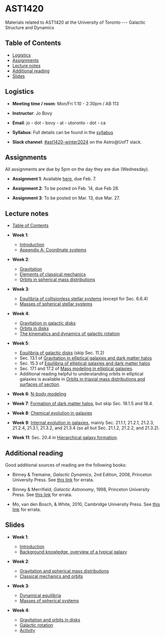 # AST1420
Materials related to AST1420 at the University of Toronto --- Galactic Structure and Dynamics

## Table of Contents

* [Logistics](#logistics)
* [Assignments](#assignments)
* [Lecture notes](#lecture-notes)
* [Additional reading](#additional-reading)
* [Slides](#slides)

## Logistics

* **Meeting time / room**: Mon/Fri 1:10 - 2:30pm / AB 113

* **Instructor**: Jo Bovy

* **Email**: jo - dot - bovy - at - utoronto - dot - ca

* **Syllabus**: Full details can be found in the [syllabus](https://github.com/jobovy/AST1420/blob/main/syllabus/syllabus-ast1420.pdf)

* **Slack channel**: [#ast1420-winter2024](https://astro-uoft.slack.com/archives/C06CGEMV8G2) on the Astro@UofT slack.

## Assignments

All assignments are due by 5pm on the day they are due (Wednesday).

* **Assignment 1**: Available [here](assignments/assignment1.pdf), due Feb. 7.

* **Assignment 2**: To be posted on Feb. 14, due Feb 28.

* **Assignment 3**: To be posted on Mar. 13, due Mar. 27.

## Lecture notes

* [Table of Contents](http://astro.utoronto.ca/~bovy/AST1420/bookdraft/index.html)

* **Week 1**: 
   * [Introduction](https://www.astro.utoronto.ca/~bovy/AST1420/bookdraft/chapters/0-02.-Introduction.html)
   * [Appendix A: Coordinate systems](https://www.astro.utoronto.ca/~bovy/AST1420/bookdraft/chapters/A.-Coordinate-systems.html)

* **Week 2**: 
   * [Gravitation](https://www.astro.utoronto.ca/~bovy/AST1420/bookdraft/chapters/I-01.-Gravitation.html)
   * [Elements of classical mechanics](https://www.astro.utoronto.ca/~bovy/AST1420/bookdraft/chapters/I-02.-Elements-of-Classical-Mechanics.html)
   * [Orbits in spherical mass distributions](https://www.astro.utoronto.ca/~bovy/AST1420/bookdraft/chapters/I-03.-Orbits-in-Spherical-Mass-Distributions.html)

* **Week 3**: 
   * [Equilibria of collisionless stellar systems](https://www.astro.utoronto.ca/~bovy/AST1420/bookdraft/chapters/I-04.-Equilibria-of-Collisionless-Stellar-Systems.html) (except for Sec. 6.6.4)
   * [Masses of spherical stellar systems](https://www.astro.utoronto.ca/~bovy/AST1420/bookdraft/chapters/I-05.-Masses-of-Spherical-Stellar-Systems.html)

* **Week 4**: 
   * [Gravitation in galactic disks](https://www.astro.utoronto.ca/~bovy/AST1420/bookdraft/chapters/II-01.-Gravitation-in-Galactic-Disks.html)
   * [Orbits in disks](https://www.astro.utoronto.ca/~bovy/AST1420/bookdraft/chapters/II-03.-Orbits-in-Disks.html)
   * [The kinematics and dynamics of galactic rotation](https://www.astro.utoronto.ca/~bovy/AST1420/bookdraft/chapters/II-02.-The-Kinematics-and-Dynamics-of-Galactic-Rotation.html)

* **Week 5**: 
   * [Equilibria of galactic disks](https://www.astro.utoronto.ca/~bovy/AST1420/bookdraft/chapters/II-04.-Equilibria-of-Galactic-Disks.html) (skip Sec. 11.2)
   * Sec. 13.1 of [Gravitation in elliptical galaxies and dark matter halos](https://www.astro.utoronto.ca/~bovy/AST1420/bookdraft/chapters/III-01.-Gravitation-in-Elliptical-Galaxies-and-Dark-Matter-Halos.html)
   * Sec. 15.3 of [Equilibria of elliptical galaxies and dark matter halos](https://www.astro.utoronto.ca/~bovy/AST1420/bookdraft/chapters/III-03.-Equilibria-of-Elliptical-Galaxies-and-Dark-Matter-Halos.html)
   * Sec. 17.1 and 17.2 of [Mass modeling in elliptical galaxies](https://www.astro.utoronto.ca/~bovy/AST1420/bookdraft/chapters/III-05.-Mass-Modeling-in-Elliptical-Galaxies.html). 
   * Additional reading helpful to understanding orbits in elliptical galaxies is available in [Orbits in triaxial mass distributions and surfaces of section](https://www.astro.utoronto.ca/~bovy/AST1420/bookdraft/chapters/III-02.-Orbits-in-Triaxial-Mass-Distributions-and-Surfaces-of-Section.html).

* **Week 6**: [N-body modeling](https://www.astro.utoronto.ca/~bovy/AST1420/bookdraft/chapters/III-01.-Gravitation-in-Elliptical-Galaxies-and-Dark-Matter-Halos.html#N-body-modeling)

* **Week 7**: [Formation of dark matter halos](https://www.astro.utoronto.ca/~bovy/AST1420/bookdraft/chapters/IV-01.-Formation-of-Dark-Matter-Halos.html), but skip Sec. 18.1.5 and 18.4.

* **Week 8**: [Chemical evolution in galaxies](https://www.astro.utoronto.ca/~bovy/AST1420/bookdraft/chapters/II-05.-Chemical-Evolution-in-Galaxies.html)

* **Week 9**: [Internal evolution in galaxies](https://www.astro.utoronto.ca/~bovy/AST1420/bookdraft/chapters/IV-05.-Internal-Evolution-in-Galaxies.html), mainly Sec. 21.1.1, 21.2.1, 21.2.3, 21.2.4, 21.3.1, 21.3.2, and 21.3.4 (so all but Sec. 21.1.2, 21.2.2, and 21.3.2).

* **Week 11**: Sec. 20.4 in [Hierarchical galaxy formation](https://www.astro.utoronto.ca/~bovy/AST1420/bookdraft/chapters/IV-04.-Hierarchical-Galaxy-Formation.html).


## Additional reading

Good additional sources of reading are the following books:

* Binney & Tremaine, *Galactic Dynamics*, 2nd Edition, 2008, Princeton University Press. See [this link](https://www-thphys.physics.ox.ac.uk/people/JamesBinney/web/index_files/BT2errors.pdf) for errata.

* Binney & Merrifield, *Galactic Astronomy*, 1998, Princeton University Press. See [this link](http://www-thphys.physics.ox.ac.uk/people/JamesBinney/bmerrors.pdf) for errata.

* Mo, van den Bosch, \& White, 2010, Cambridge University Press. See [this link](http://people.umass.edu/hjmo/book/errata.pdf) for errata.

## Slides

* **Week 1**: 
  * [Introduction](https://www.astro.utoronto.ca/~bovy/AST1420/slides-2024/L1-AST1420-2024-intro.pdf)
  * [Background knowledge, overview of a typical galaxy](https://www.astro.utoronto.ca/~bovy/AST1420/slides-2024/L2-AST1420-2024-background.pdf)

* **Week 2**:
  * [Gravitation and spherical mass distributions](https://www.astro.utoronto.ca/~bovy/AST1420/slides-2024/L3-AST1420-2024-potentials.pdf)
  * [Classical mechanics and orbits](https://www.astro.utoronto.ca/~bovy/AST1420/slides-2024/L4-AST1420-2024-classmech-orbits.pdf)

* **Week 3**:
  * [Dynamical equilibria](https://www.astro.utoronto.ca/~bovy/AST1420/slides-2024/L5-AST1420-2024-equilibrium.pdf)
  * [Masses of spherical systems](https://www.astro.utoronto.ca/~bovy/AST1420/slides-2024/L6-AST1420-2024-sphericalmasses.pdf)

* **Week 4**:
  * [Gravitation and orbits in disks](https://www.astro.utoronto.ca/~bovy/AST1420/slides-2024/L7-AST1420-2024-disks.pdf)
  * [Galactic rotation](https://www.astro.utoronto.ca/~bovy/AST1420/slides-2024/L8-AST1420-2024-galacticrotation.pdf)
  * [Activity](https://github.com/jobovy/sparc-rotation-curves)

